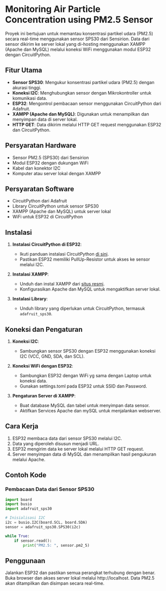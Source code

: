 # Monitoring Air Particle Concentration using PM2.5 Sensor

Proyek ini bertujuan untuk memantau konsentrasi partikel udara (PM2.5) secara real-time menggunakan sensor SPS30 dari Sensirion. Data dari sensor dikirim ke server lokal yang di-hosting menggunakan XAMPP (Apache dan MySQL) melalui koneksi WiFi menggunakan modul ESP32 dengan CircuitPython.

## Fitur Utama
- **Sensor SPS30**: Mengukur konsentrasi partikel udara (PM2.5) dengan akurasi tinggi.
- **Koneksi I2C**: Menghubungkan sensor dengan Mikrokontroller untuk komunikasi data.
- **ESP32**: Mengontrol pembacaan sensor menggunakan CircuitPython dari Adafruit.
- **XAMPP (Apache dan MySQL)**: Digunakan untuk menampilkan dan menyimpan data di server lokal.
- **HTTP GET**: Data dikirim melalui HTTP GET request menggunakan ESP32 dan CircuitPython.

## Persyaratan Hardware
- Sensor PM2.5 (SPS30) dari Sensirion
- Modul ESP32 dengan dukungan WiFi
- Kabel dan konektor I2C
- Komputer atau server lokal dengan XAMPP

## Persyaratan Software
- CircuitPython dari Adafruit
- Library CircuitPython untuk sensor SPS30
- XAMPP (Apache dan MySQL) untuk server lokal
- WiFi untuk ESP32 di CircuitPython

## Instalasi
1. **Instalasi CircuitPython di ESP32**:
   - Ikuti panduan instalasi CircuitPython [di sini](https://circuitpython.org/).
   - Pastikan ESP32 memiliki PullUp-Resistor untuk akses ke sensor melalui I2C.

2. **Instalasi XAMPP**:
   - Unduh dan instal XAMPP dari [situs resmi](https://www.apachefriends.org/index.html).
   - Konfigurasikan Apache dan MySQL untuk mengaktifkan server lokal.

3. **Instalasi Library**:
   - Unduh library yang diperlukan untuk CircuitPython, termasuk `adafruit_sps30`.

## Koneksi dan Pengaturan
1. **Koneksi I2C**:
   - Sambungkan sensor SPS30 dengan ESP32 menggunakan koneksi I2C (VCC, GND, SDA, dan SCL).

2. **Koneksi WiFi dengan ESP32**:
   - Sambungkan ESP32 dengan WiFi yg sama dengan Laptop untuk koneksi data.
   - Gunakan settings.toml pada ESP32 untuk SSID dan Password.

3. **Pengaturan Server di XAMPP**:
   - Buat database MySQL dan tabel untuk menyimpan data sensor.
   - Aktifkan Services Apache dan mySQL untuk menjalankan webserver.

## Cara Kerja
1. ESP32 membaca data dari sensor SPS30 melalui I2C.
2. Data yang diperoleh disusun menjadi URL.
3. ESP32 mengirim data ke server lokal melalui HTTP GET request.
4. Server menyimpan data di MySQL dan menampilkan hasil pengukuran melalui Apache.

## Contoh Kode
### Pembacaan Data dari Sensor SPS30
```python
import board
import busio
import adafruit_sps30

# Inisialisasi I2C
i2c = busio.I2C(board.SCL, board.SDA)
sensor = adafruit_sps30.SPS30(i2c)

while True:
    if sensor.read():
        print("PM2.5: ", sensor.pm2_5)
```

## Penggunaan
Jalankan ESP32 dan pastikan semua perangkat terhubung dengan benar.
Buka browser dan akses server lokal melalui http://localhost.
Data PM2.5 akan ditampilkan dan disimpan secara real-time.
